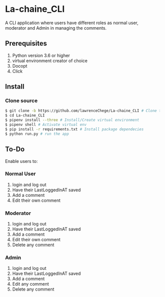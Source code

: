 # La-chaine_CLI
A CLI application where users have different roles as normal user, moderator and Admin in managing the comments.

## Prerequisites

1. Python version 3.6 or higher
2. virtual environment creator of choice 
3. Docopt
4. Click

## Install

### Clone source

```bash
$ git clone -b https://github.com/lawrenceChege/La-chaine_CLI # Clone the repository on the develop branch
$ cd La-chaine_CLI
$ pipenv install --three # Install/Create virtual environment
$ pipenv shell # Activate virtual env
$ pip install -r requirements.txt # Install package dependecies
$ python run.py # run the app
```
## To-Do

Enable users to:

### Normal User

1.  login and log out
2.  Have their LastLoggedInAT saved 
3.  Add a comment
4.  Edit their own comment

### Moderator

1.  login and log out
2.  Have their LastLoggedInAT saved 
3.  Add a comment
4.  Edit their own comment
5.  Delete any comment

### Admin

1.  login and log out
2.  Have their LastLoggedInAT saved 
3.  Add a comment
4.  Edit any comment
5.  Delete any comment





